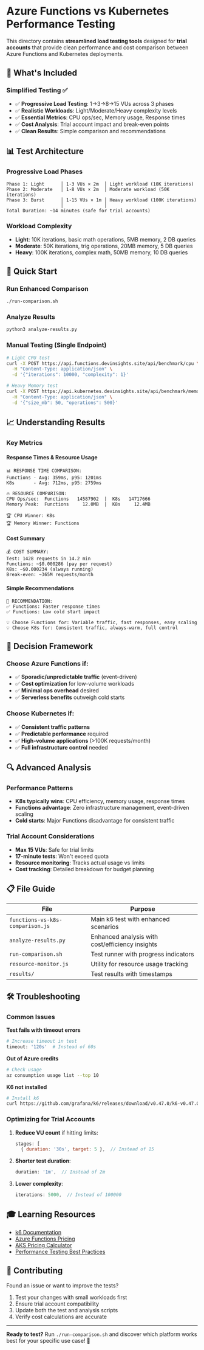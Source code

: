 # Azure Functions vs Kubernetes Performance Testing

This directory contains **streamlined load testing tools** designed for **trial accounts** that provide clean performance and cost comparison between Azure Functions and Kubernetes deployments.

## 🚀 What's Included

### **Simplified Testing** ✅
- ✅ **Progressive Load Testing**: 1→3→8→15 VUs across 3 phases
- ✅ **Realistic Workloads**: Light/Moderate/Heavy complexity levels
- ✅ **Essential Metrics**: CPU ops/sec, Memory usage, Response times
- ✅ **Cost Analysis**: Trial account impact and break-even points
- ✅ **Clean Results**: Simple comparison and recommendations

## 📊 Test Architecture

### Progressive Load Phases
```
Phase 1: Light      │ 1-3 VUs × 2m  │ Light workload (10K iterations)
Phase 2: Moderate   │ 1-8 VUs × 2m  │ Moderate workload (50K iterations)  
Phase 3: Burst      │ 1-15 VUs × 1m │ Heavy workload (100K iterations)
                    │               │
Total Duration: ~14 minutes (safe for trial accounts)
```

### Workload Complexity
- **Light**: 10K iterations, basic math operations, 5MB memory, 2 DB queries
- **Moderate**: 50K iterations, trig operations, 20MB memory, 5 DB queries  
- **Heavy**: 100K iterations, complex math, 50MB memory, 10 DB queries

## 🔧 Quick Start

### Run Enhanced Comparison
```bash
./run-comparison.sh
```

### Analyze Results
```bash
python3 analyze-results.py
```

### Manual Testing (Single Endpoint)
```bash
# Light CPU test
curl -X POST https://api.functions.devinsights.site/api/benchmark/cpu \
  -H "Content-Type: application/json" \
  -d '{"iterations": 10000, "complexity": 1}'

# Heavy Memory test  
curl -X POST https://api.kubernetes.devinsights.site/api/benchmark/memory \
  -H "Content-Type: application/json" \
  -d '{"size_mb": 50, "operations": 500}'
```

## 📈 Understanding Results

### Key Metrics

#### Response Times & Resource Usage
```
📊 RESPONSE TIME COMPARISON:
Functions - Avg: 359ms, p95: 1201ms
K8s       - Avg: 712ms, p95: 2759ms

🔥 RESOURCE COMPARISON:
CPU Ops/sec:  Functions   14587902  |  K8s   14717666
Memory Peak:  Functions     12.0MB  |  K8s     12.4MB

🏆 CPU Winner: K8s
🏆 Memory Winner: Functions
```

#### Cost Summary
```
💰 COST SUMMARY:
Test: 1428 requests in 14.2 min
Functions: ~$0.000286 (pay per request)
K8s: ~$0.000234 (always running)
Break-even: ~365M requests/month
```

#### Simple Recommendations
```
🎯 RECOMMENDATION:
✅ Functions: Faster response times
✅ Functions: Low cold start impact

💡 Choose Functions for: Variable traffic, fast responses, easy scaling
💡 Choose K8s for: Consistent traffic, always-warm, full control
```

## 🎯 Decision Framework

### Choose **Azure Functions** if:
- ✅ **Sporadic/unpredictable traffic** (event-driven)
- ✅ **Cost optimization** for low-volume workloads
- ✅ **Minimal ops overhead** desired
- ✅ **Serverless benefits** outweigh cold starts

### Choose **Kubernetes** if:
- ✅ **Consistent traffic patterns**
- ✅ **Predictable performance** required
- ✅ **High-volume applications** (>100K requests/month)
- ✅ **Full infrastructure control** needed

## 🔍 Advanced Analysis

### Performance Patterns
- **K8s typically wins**: CPU efficiency, memory usage, response times
- **Functions advantage**: Zero infrastructure management, event-driven scaling
- **Cold starts**: Major Functions disadvantage for consistent traffic

### Trial Account Considerations
- **Max 15 VUs**: Safe for trial limits
- **17-minute tests**: Won't exceed quota
- **Resource monitoring**: Tracks actual usage vs limits
- **Cost tracking**: Detailed breakdown for budget planning

## 📋 File Guide

| File | Purpose |
|------|---------|
| `functions-vs-k8s-comparison.js` | Main k6 test with enhanced scenarios |
| `analyze-results.py` | Enhanced analysis with cost/efficiency insights |
| `run-comparison.sh` | Test runner with progress indicators |
| `resource-monitor.js` | Utility for resource usage tracking |
| `results/` | Test results with timestamps |

## 🛠️ Troubleshooting

### Common Issues

**Test fails with timeout errors**
```bash
# Increase timeout in test
timeout: '120s'  # Instead of 60s
```

**Out of Azure credits**
```bash
# Check usage
az consumption usage list --top 10
```

**K6 not installed**
```bash
# Install k6
curl https://github.com/grafana/k6/releases/download/v0.47.0/k6-v0.47.0-linux-amd64.tar.gz -L | tar xvz
```

### Optimizing for Trial Accounts

1. **Reduce VU count** if hitting limits:
   ```javascript
   stages: [
     { duration: '30s', target: 5 },  // Instead of 15
   ```

2. **Shorter test duration**:
   ```javascript
   duration: '1m',  // Instead of 2m
   ```

3. **Lower complexity**:
   ```javascript
   iterations: 5000,  // Instead of 100000
   ```

## 🎓 Learning Resources

- [k6 Documentation](https://k6.io/docs/)
- [Azure Functions Pricing](https://azure.microsoft.com/pricing/details/functions/)
- [AKS Pricing Calculator](https://azure.microsoft.com/pricing/calculator/)
- [Performance Testing Best Practices](https://k6.io/docs/testing-guides/running-distributed-tests/)

## 🤝 Contributing

Found an issue or want to improve the tests? 
1. Test your changes with small workloads first
2. Ensure trial account compatibility 
3. Update both the test and analysis scripts
4. Verify cost calculations are accurate

---

**Ready to test?** Run `./run-comparison.sh` and discover which platform works best for your specific use case! 🚀


